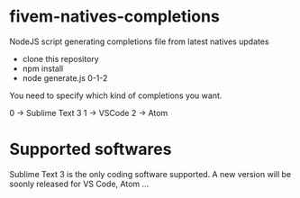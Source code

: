 # fivem-natives-completions
NodeJS script generating completions file from latest natives updates

- clone this repository
- npm install
- node generate.js 0-1-2

You need to specify which kind of completions you want.

0 -> Sublime Text 3
1 -> VSCode
2 -> Atom

# Supported softwares
Sublime Text 3 is the only coding software supported.
A new version will be soonly released for VS Code, Atom ...
